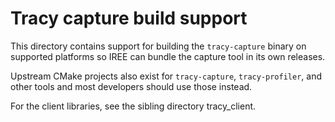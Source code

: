 # Tracy capture build support

This directory contains support for building the `tracy-capture` binary on
supported platforms so IREE can bundle the capture tool in its own releases.

Upstream CMake projects also exist for `tracy-capture`, `tracy-profiler`, and
other tools and most developers should use those instead.

For the client libraries, see the sibling directory tracy_client.
